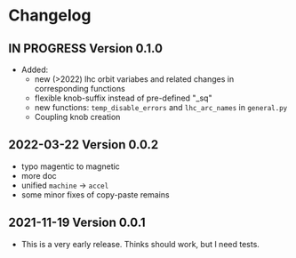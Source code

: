 # Changelog


## IN PROGRESS Version 0.1.0

- Added:
  - new (>2022) lhc orbit variabes and related changes in corresponding functions
  - flexible knob-suffix instead of pre-defined "_sq"
  - new functions: `temp_disable_errors` and `lhc_arc_names` in `general.py`
  - Coupling knob creation


## 2022-03-22 Version 0.0.2

- typo magentic to magnetic
- more doc
- unified `machine` -> `accel`
- some minor fixes of copy-paste remains


## 2021-11-19 Version 0.0.1

- This is a very early release. Thinks should work, but I need tests.